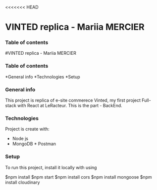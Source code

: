 <<<<<<< HEAD

# VINTED replica - Mariia MERCIER

### Table of contents

#VINTED replica - Mariia MERCIER

### Table of contents

*General info
*Technologies
\*Setup

### General info

This project is replica of e-site commerece Vinted, my first project Full-stack with React at LeRacteur. This is the part - BackEnd.

### Technologies

Project is create with:

- Node js
- MongoDB \* Postman

### Setup

To run this project, install it locally with using

$npm install
$npm start
$npm install cors
$npm install mongoose
$npm install cloudinary
